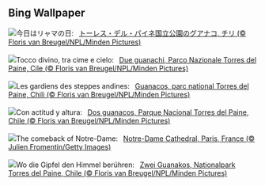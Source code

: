 ## Bing Wallpaper
![](https://www.bing.com/th?id=OHR.GuanacosChile_JA-JP8670867516_UHD.jpg&w=1000)今日はリャマの日:&nbsp;&ensp;[トーレス・デル・パイネ国立公園のグアナコ, チリ (© Floris van Breugel/NPL/Minden Pictures)](https://www.bing.com/th?id=OHR.GuanacosChile_JA-JP8670867516_UHD.jpg)
<br><br/>
![](https://www.bing.com/th?id=OHR.GuanacosChile_IT-IT7114739436_UHD.jpg&w=1000)Tocco divino, tra cime e cielo:&nbsp;&ensp;[Due guanachi, Parco Nazionale Torres del Paine, Cile (© Floris van Breugel/NPL/Minden Pictures)](https://www.bing.com/th?id=OHR.GuanacosChile_IT-IT7114739436_UHD.jpg)
<br><br/>
![](https://www.bing.com/th?id=OHR.GuanacosChile_FR-FR0722338222_UHD.jpg&w=1000)Les gardiens des steppes andines:&nbsp;&ensp;[Guanacos, parc national Torres del Paine, Chili (© Floris van Breugel/NPL/Minden Pictures)](https://www.bing.com/th?id=OHR.GuanacosChile_FR-FR0722338222_UHD.jpg)
<br><br/>
![](https://www.bing.com/th?id=OHR.GuanacosChile_ES-ES7160765444_UHD.jpg&w=1000)Con actitud y altura:&nbsp;&ensp;[Dos guanacos, Parque Nacional Torres del Paine, Chile (© Floris van Breugel/NPL/Minden Pictures)](https://www.bing.com/th?id=OHR.GuanacosChile_ES-ES7160765444_UHD.jpg)
<br><br/>
![](https://www.bing.com/th?id=OHR.ReopeningNotreDame_EN-GB4181670261_UHD.jpg&w=1000)The comeback of Notre-Dame:&nbsp;&ensp;[Notre-Dame Cathedral, Paris, France (© Julien Fromentin/Getty Images)](https://www.bing.com/th?id=OHR.ReopeningNotreDame_EN-GB4181670261_UHD.jpg)
<br><br/>
![](https://www.bing.com/th?id=OHR.GuanacosChile_DE-DE1043903141_UHD.jpg&w=1000)Wo die Gipfel den Himmel berühren:&nbsp;&ensp;[Zwei Guanakos, Nationalpark Torres del Paine, Chile (© Floris van Breugel/NPL/Minden Pictures)](https://www.bing.com/th?id=OHR.GuanacosChile_DE-DE1043903141_UHD.jpg)
<br><br/>
